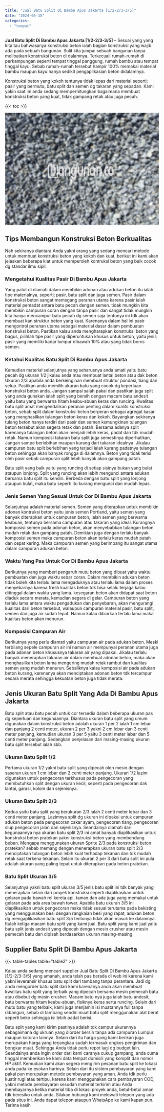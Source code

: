 ```yaml
---
title: "Jual Batu Split Di Bambu Apus Jakarta [1/2-2/3-3/5]"
date: "2024-05-15"
categories: 
  - "tempat"
---
```


**Jual Batu Split Di Bambu Apus Jakarta \[1/2-2/3-3/5\]** – Sesuai yang yang kita tau bahwasanya konstruksi beton ialah bagian konstruksi yang wajib ada pada sebuah bangunan. Sulit kita jumpai sebuah bangunan tanpa melibatkan konstruksi beton di dalamnya. Terkecuali rumah-rumah di perkampungan seperti tempat tinggal panggung, rumah bambu atau tempat tinggal kayu. Sebab rumah-rumah tersebut hampir 100% memakai material bambu maupun kayu hanya sedikit pengaplikasian beton didalamnya.

Konstruksi beton yang kokoh tentunya tidak lepas dari material seperti; pasir yang bermutu, batu split dan semen dg takaran yang sepadan. Kami yakin saat ini anda sedang memperhitungkan bagaimana membuat konstruksi beton yang kuat, tidak gampang retak atau juga pecah.

{{< toc >}}

![Jual Batu Split Di Bambu Apus Jakarta [1/2-2/3-3/5]](/images/jual-batu-split-04.png)

## Tips Membangun Konstruksi Beton Berkualitas

Nah sekiranya diantara Anda yakni orang yang sedang mencari metode untuk membuat konstruksi beton yang kokoh dan kuat, berikut ini kami akan jelaskan beberapa kiat untuk memperoleh kontruksi beton yang baik cocok dg standar ilmu sipil.

### Mengetahui Kualitas Pasir Di Bambu Apus Jakarta

Yang patut di diamati dalam membikin adonan atau adukan beton itu ialah tipe materialnya, seperti; pasir, batu split dan juga semen. Pasir dalam konstruksi beton sangat memegang peranan utama karena pasir ialah material pemadat antara batu pecah dengan semen. tidak mungkin kita membikin campuran coran dengan tanpa pasir dan sangat tidak mungkin kita hanya mencampur batu pecah dg semen saja tentunya ini tdk akan membuat kan struktur beton yang kuat. Karenanya dalam hal ini pasir mengontrol peranan utama sebagai material dasar dalam pembuatan konstruksi beton. Pastikan kalau anda mengharapkan konstruksi beton yang bagus, pilihlah tipe pasir yang diperuntukan khusus untuk beton, yaitu jenis pasir yang memiliki kadar lumpur dibawah 10% atau yang tidak boros semen.

### Ketahui Kualitas Batu Split Di Bambu Apus Jakarta

Kemudian material selanjutnya yang seharusnya anda amati yaitu batu pecah dg ukuran 1/2 jikalau anda mau membuat lantai beton atau dak beton. Ukuran 2/3 apabila anda berkeinginan membuat struktur pondasi, tiang dan selup. Pastikan anda memilih ukuran batu yang cocok dg keperluan konstruksi beton anda. Jangan sampai salah pakai dan pastikan juga split yang anda gunakan ialah split yang bersih dengan macam batu andesit yaitu batu yang berwarna hitam keabu-abuan keras dan runcing. Kwalitas batu split amat mengendalikan peranan penting dalam kualits konstruksi beton, sebab split dalam konstruksi beton berperan sebagai agregat kasar yang menghasilkan tulangan beton keras dan kokoh. Bayangkan sekiranya tulang beton hanya terdiri dari pasir dan semen kemungkinan tulangan beton tersebut akan segera retak dan patah. Bersama adanya split karenanya tulangan beton akan menjadi lebih keras, padat dan tdk mudah retak. Namun komposisi takaran batu split juga semestinya diperhatikan, Jangan sampe berlebihan maupun kurang dari takaran idealnya. Jikalau campuran batu split berlebihan yang terjadi ialah kurang padatnya tulangan beton sehingga akan banyak rongga di dalamnya. Beton yang tidak terisi oleh pasir sebab campuran split lebih banyak akan gampang patah.

Batu split yang baik yaitu yang runcing di setiap sisinya bukan yang bulat ataupun lonjong. Split yang runcing akan lebih mengunci antara adukan bersama batu split itu sendiri. Berbeda dengan batu split yang lonjong ataupun bulat, maka batu seperti itu kurang mengunci dan mudah lepas.

### Jenis Semen Yang Sesuai Untuk Cor Di Bambu Apus Jakarta

Selanjutnya adalah material semen. Semen yang diterapkan untuk membikin adonan kontruksi beton yaitu jenis semen Portland, yaitu semen yang banyak diterapkan untuk campuran beton, ialah semen yang berwarna keabuan, tentunya bersama campuran atau takaran yang ideal. Kurangnya komposisi semen pada adonan beton, akan menyebabkan tulangan beton mudah retak dan gampang patah. Demikian juga dengan terlalu banyak komposisi semen maka campuran beton akan terlalu keras mudah patah dan cepat kering. Maka campuran semen yang berimbang itu sangat utama dalam campuran adukan beton.

### Waktu Yang Pas Untuk Cor Di Bambu Apus Jakarta

Berikutnya yang memberi pengaruh mutu beton yang dibuat yaitu waktu pembuatan dan juga waktu sebar coran. Dalam membikin adukan beton tidak boleh kita terlalu lama mengaduknya atau terlalu lama dalam proses menyebarnya karena fresh kualitas beton tdk bisa selalu terjaga kalau ditinggal dalam waktu yang lama. kesegaran beton akan didapat saat beton diaduk secara merata, kemudian segera di gelar. Campuran beton yang terlalu lama antara waktu pengadukan dan penyebaran, akan mengurangi kualitas dari beton tersebut, walaupun campuran material pasir, batu split, semen dan juga air sudah tepat. Namun kalau dibiarkan terlalu lama maka kualitas beton akan menurun.

### Komposisi Campuran Air

Berikutnya yang perlu diamati yaitu campuran air pada adukan beton. Meski terbilang sepele campuran air ini namun air mempunyai peranan utama juga pada adonan beton khususnya takaran air yang dipakai. Jikalau terlalu banyak menerapkan takaran air dalam membuat adonan beton, maka akan menghasilkan beton lama mengering mudah retak rambut dan kualitas semen yang mudah menurun. Sebaliknya kalau komposisi air pada adukan beton kurang, karenanya akan menciptakan adonan beton tdk tercampur secara merata sehingga kekuatan beton juga tidak merata.

## Jenis Ukuran Batu Split Yang Ada Di Bambu Apus Jakarta

Batu split atau batu pecah untuk cor tersedia dalam beberapa ukuran pas dg keperluan dan kegunaannya. Diantara ukuran batu split yang umum digunakan dalam konstruksi beton adalah ukuran 1 per 2 ialah 1 cm lebar dan panjang 2 centi meter, ukuran 2 per 3 yakni 2 cm lebar dan 3 centi meter panjang, kemudian ukuran 3 per 5 yaitu 3 centi meter lebar dan 5 centi meter panjang. Sedangkan penjelasan dari masing-masing ukuran batu split tersebut ialah sbb.

### Ukuran Batu Split 1/2

Pertama ukuran 1/2 yakni batu split yang dipecah oleh mesin dengan sasaran ukuran 1 cm lebar dan 2 centi meter panjang. Ukuran 1/2 lazim digunakan untuk pengecoran terkhusus pada pengecoran yang membutuhkan split dengan ukuran kecil, seperti pada pengecoran dak lantai, garasi, kolom dan sejenisnya.

### Ukuran Batu Split 2/3

Kedua yaitu batu split yang berukuran 2/3 ialah 2 centi meter lebar dan 3 centi meter panjang. Lazimnya split dg ukuran ini dipakai untuk campuran adukan beton pada pengecoran cakar ayam, pengecoran tiang, pengecoran slup pengecoran jalan dan sejenisnya. Seandainya diamati dari kegunaannya nya ukuran batu split 2/3 ini amat banyak diaplikasikan untuk konstruksi beton pratekan yakni konstruksi beton yang membendung beban. Mengapa menggunakan ukuran Sprite 2/3 pada konstruksi beton pratekan? sebab memang dengan menerapkan ukuran batu split 2/3 menciptakan tulangan beton lebih kuat terhadap tekanan dan tdk mudah retak saat terkena tekanan. Selain itu ukuran 2 per 3 dari batu split ini pula adalah ukuran yang paling tepat untuk diterapkan pada beton pratekan.

### Batu Split Ukuran 3/5

Selanjutnya yakni batu split ukuran 3/5 jenis batu split ini tdk banyak yang menerapkan selain dari proyek konstruksi seperti diaplikasikan untuk gelaran pada bawah rel kereta api, taman dan ada juga yang memakai untuk gelaran pada ada area bawah tower. Apabila batu ukuran 3/5 ini diaplikasikan untuk pengecoran maka tidak sesuai terutama pada bekisting yang menggunakan besi dengan rangkaian besi yang rapat, adukan beton dg mengaplikasikan batu split 3/5 tentunya tidak akan masuk ke dalamnya. Itulah ketiga macam batu split yang kami jual. Batu split yang kami jual yaitu batu split jenis andesit yang dipecah dengan mesin crusher atau mesin pemecah batu dan dipisah berdasarkan ukuran masing-masing.

## Supplier Batu Split Di Bambu Apus Jakarta

{{< table-tables table="table2" >}}

Kalau anda sedang mencari supplier Jual Batu Split Di Bambu Apus Jakarta \[1/2-2/3-3/5\] yang amanah, anda telah pas berada di web ini karena kami yakni leveransir khusus batu split dari tambang tanpa perantara. Jadi dg anda mengorder batu split dari kami karenanya anda akan membuat kwalitas batu split yang terbaik yang dipecah bersama mesin pemecah batu atau disebut dg mesin crusher. Macam batu nya juga ialah batu andesit, batu berwarna hitam keabu-abuan, fisiknya keras serta runcing. Selain dari mutu batu yang terbaik, kami juga menjamin isi muatannya full tanpa dibangun, sebab di tambang sendiri muat batu split menggunakan alat berat seperti beko sehingga isi lebih padat berisi.

Batu split yang kami kirim pastinya adalah tdk campur ukurannya sebagaimana dg ukruan yang diorder bersih tanpa ada campuran Lumpur maupun kotoran lainnya. Selain dari itu harga yang kami berikan juga merupakan harga yang terjangkau sudah termasuk ongkos pengiriman dan bongkar muat. Sehingga Anda tidak perlu repot lagi dg budget lain. Seandainya anda ingin order dari kami caranya cukup gampang, anda cuma tinggal memberikan ke kami data tempat domisili yang komplit dan nomor HP aktif. Kemudian kami akan segera mengirim pesanan batu split ke lokasi anda pada ke esokan harinya. Selain dari itu sistem pembayaran yang kami pakai pun merupakan metode pembayaran yang aman. Anda tdk perlu kuatir rugi atau tertipu, karena kami menggunakan cara pembayaran COD, yakni metode pembayaran sesudah material terkirim atau Anda membayarnya ketika material tiba di lokasi proyek anda, betul-betul aman tdk beresiko untuk anda. Silakan hubungi kami melewati telepon yang ada pada situs ini. Anda dapat telepon ataupun WhatsApp ke kami kapan pun. Terima kasih
